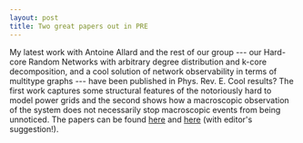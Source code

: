 ```yaml
---
layout: post
title: Two great papers out in PRE
---
```


My latest work with Antoine Allard and the rest of our group --- our Hard-core Random Networks with arbitrary degree distribution and k-core decomposition, and a cool solution of network observability in terms of multitype graphs --- have been published in Phys. Rev. E. Cool results? The first work captures some structural features of the notoriously hard to model power grids and the second shows how a macroscopic observation of the system does not necessarily stop macroscopic events from being unnoticed. The papers can be found
<a href="http://pre.aps.org/abstract/PRE/v88/i6/e062820" target="_blank" rel="nofollow">here</a>
and 
<a href="http://pre.aps.org/abstract/PRE/v89/i2/e022801" target="_blank" rel="nofollow">here</a>
(with editor's suggestion!).
<br>





